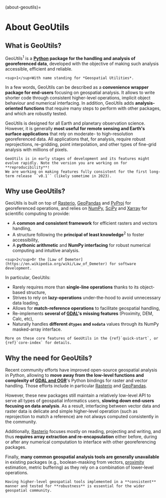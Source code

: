 (about-geoutils)=

# About GeoUtils

## What is GeoUtils?

GeoUtils<sup>1</sup> is a **[Python](https://www.python.org/) package for the handling and analysis of georeferenced data**, developed with the objective of 
making such analysis accessible, efficient and reliable. 

```{margin}
<sup>1</sup>With name standing for *Geospatial Utilities*.
```

In a few words, GeoUtils can be described as a **convenience wrapper package for end-users** focusing on geospatial analysis. It allows to write shorter 
code through consistent higher-level operations, implicit object behaviour and numerical interfacing. In addition, GeoUtils adds **analysis-oriented 
functions** that require many steps to perform with other packages, and which are robustly tested.

GeoUtils is designed for all Earth and planetary observation science. However, it is generally **most useful for remote sensing and Earth's surface 
applications** that rely on moderate- to high-resolution georeferenced data. All applications that, for analysis, require robust reprojections, re-gridding, 
point interpolation, and other types of fine-grid analysis with millions of pixels.


```{important}
GeoUtils is in early stages of development and its features might evolve rapidly. Note the version you are working on for
**reproducibility**!
We are working on making features fully consistent for the first long-term release ``v0.1`` (likely sometime in 2023).
```

## Why use GeoUtils?

GeoUtils is built on top of [Rasterio](https://rasterio.readthedocs.io/en/latest/), [GeoPandas](https://geopandas.org/en/stable/docs.html) 
and [PyProj](https://pyproj4.github.io/pyproj/stable/index.html) for georeferenced operations, and relies on [NumPy](https://numpy.org/doc/stable/), 
[SciPy](https://docs.scipy.org/doc/scipy/) and [Xarray](https://docs.xarray.dev/en/stable/) for scientific computing to provide:
- A **common and consistent framework** for efficient rasters and vectors handling,
- A structure following the **principal of least knowledge**<sup>2</sup> to foster accessibility,
- A **pythonic arithmetic** and **NumPy interfacing** for robust numerical computing and intuitive analysis.

```{margin}
<sup>2</sup>Or the [Law of Demeter](https://en.wikipedia.org/wiki/Law_of_Demeter) for software development.
```

In particular, GeoUtils:
- Rarely requires more than **single-line operations** thanks to its object-based structure,
- Strives to rely on **lazy-operations** under-the-hood to avoid unnecessary data loading,
- Allows for **match-reference operations** to facilitate geospatial handling,
- Re-implements **several of [GDAL](https://gdal.org/)'s missing features** (Proximity, DEM, Calc, etc),
- Naturally handles **different `dtypes` and `nodata`** values through its NumPy masked-array interface.


```{note}
More on these core features of GeoUtils in the {ref}`quick-start`, or {ref}`core-index` for details.
```

## Why the need for GeoUtils?

Recent community efforts have improved open-source geospatial analysis in Python, allowing to **move away from the low-level functions and 
complexity of [GDAL and OGR](https://gdal.org/)**'s Python bindings for raster and vector handling. Those efforts include in particular [Rasterio](https://rasterio.readthedocs.io/en/latest/) and [GeoPandas](https://geopandas.org/en/stable/docs.html).

However, these new packages still maintain a relatively low-level API to serve all types of geospatial informatics users, **slowing down end-users focusing 
on data analysis**. As a result, interfacing between vector data and raster data is delicate and simple higher-level operation (such as 
reprojection to match a reference) are not always computed consistently in the community.

Additionally, [Rasterio](https://rasterio.readthedocs.io/en/latest/) focuses mostly on reading, projecting and writing, and thus **requires array extraction 
and re-encapsulation** either before, during or after any numerical computation to interface with other georeferencing packages. 

Finally, **many common geospatial analysis tools are generally unavailable** in existing packages (e.g., boolean-masking from vectors, 
[proximity](https://gdal.org/programs/gdal_proximity.html) estimation, metric buffering) as they rely on a combination of lower-level operations. 

```{admonition} Conclusion
Having higher-level geospatial tools implemented in a **consistent** manner and tested for **robustness** is essential for the wider geospatial community.
```